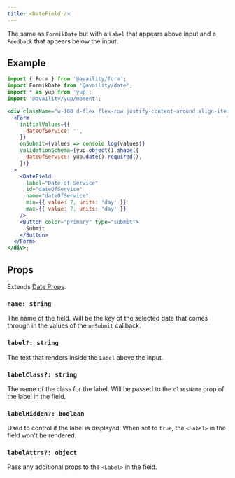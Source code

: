 ```yaml
---
title: <DateField />
---
```


The same as `FormikDate` but with a `Label` that appears above input and a `Feedback` that appears below the input.

## Example

```jsx live=true viewCode=true
import { Form } from '@availity/form';
import FormikDate from '@availity/date';
import * as yup from 'yup';
import '@availity/yup/moment';

<div className="w-100 d-flex flex-row justify-content-around align-items-center">
  <Form
    initialValues={{
      dateOfService: '',
    }}
    onSubmit={values => console.log(values)}
    validationSchema={yup.object().shape({
      dateOfService: yup.date().required(),
    })}
  >
    <DateField
      label="Date of Service"
      id="dateOfService"
      name="dateOfService"
      min={{ value: 7, units: 'day' }}
      max={{ value: 7, units: 'day' }}
    />
    <Button color="primary" type="submit">
      Submit
    </Button>
  </Form>
</div>;
```

## Props

Extends [Date Props](/form/date/components/date/#props).

### `name: string`
The name of the field. Will be the key of the selected date that comes through in the values of the `onSubmit` callback.

### `label?: string`
The text that renders inside the `Label` above the input.

### `labelClass?: string`
The name of the class for the label. Will be passed to the `className` prop of the label in the field.

### `labelHidden?: boolean`
Used to control if the label is displayed. When set to `true`, the `<Label>` in the field won't be rendered.

### `labelAttrs?: object`
Pass any additional props to the `<Label>` in the field.